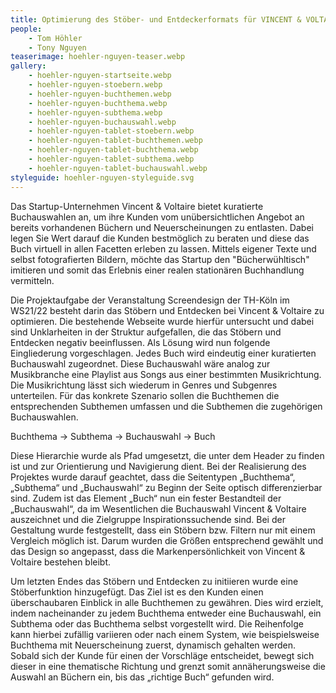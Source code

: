 ```yaml
---
title: Optimierung des Stöber- und Entdeckerformats für VINCENT & VOLTAIRE
people:
    - Tom Höhler
    - Tony Nguyen
teaserimage: hoehler-nguyen-teaser.webp
gallery:
    - hoehler-nguyen-startseite.webp
    - hoehler-nguyen-stoebern.webp
    - hoehler-nguyen-buchthemen.webp
    - hoehler-nguyen-buchthema.webp
    - hoehler-nguyen-subthema.webp
    - hoehler-nguyen-buchauswahl.webp
    - hoehler-nguyen-tablet-stoebern.webp
    - hoehler-nguyen-tablet-buchthemen.webp
    - hoehler-nguyen-tablet-buchthema.webp
    - hoehler-nguyen-tablet-subthema.webp
    - hoehler-nguyen-tablet-buchauswahl.webp
styleguide: hoehler-nguyen-styleguide.svg
---
```


Das Startup-Unternehmen Vincent & Voltaire bietet kuratierte Buchauswahlen an, um ihre Kunden vom unübersichtlichen Angebot an bereits vorhandenen Büchern und Neuerscheinungen zu entlasten. Dabei legen Sie Wert darauf die Kunden bestmöglich zu beraten und diese das Buch virtuell in allen Facetten erleben zu lassen. Mittels eigener Texte und selbst fotografierten Bildern, möchte das Startup den "Bücherwühltisch" imitieren und somit das Erlebnis einer realen stationären Buchhandlung vermitteln.

Die Projektaufgabe der Veranstaltung Screendesign der TH-Köln im WS21/22 besteht darin das Stöbern und Entdecken bei Vincent & Voltaire zu optimieren. Die bestehende Webseite wurde hierfür untersucht und dabei sind Unklarheiten in der Struktur aufgefallen, die das Stöbern und Entdecken negativ beeinflussen. 
Als Lösung wird nun folgende Eingliederung vorgeschlagen. Jedes Buch wird eindeutig einer kuratierten Buchauswahl zugeordnet. Diese Buchauswahl wäre analog zur Musikbranche eine Playlist aus Songs aus einer bestimmten Musikrichtung. Die Musikrichtung lässt sich wiederum in Genres und Subgenres unterteilen. Für das konkrete Szenario sollen die Buchthemen die entsprechenden Subthemen umfassen und die Subthemen die zugehörigen Buchauswahlen. 

Buchthema -> Subthema -> Buchauswahl -> Buch

Diese Hierarchie wurde als Pfad umgesetzt, die unter dem Header zu finden ist und zur Orientierung und Navigierung dient. Bei der Realisierung des Projektes wurde darauf geachtet, dass die Seitentypen „Buchthema“, „Subthema“ und „Buchauswahl“ zu Beginn der Seite optisch differenzierbar sind.  Zudem ist das Element „Buch“ nun ein fester Bestandteil der „Buchauswahl“, da im Wesentlichen die Buchauswahl Vincent & Voltaire auszeichnet und die Zielgruppe Inspirationssuchende sind.
Bei der Gestaltung wurde festgestellt, dass ein Stöbern bzw. Filtern nur mit einem Vergleich möglich ist. Darum wurden die Größen entsprechend gewählt und das Design so angepasst, dass die Markenpersönlichkeit von Vincent & Voltaire bestehen bleibt.

Um letzten Endes das Stöbern und Entdecken zu initiieren wurde eine Stöberfunktion hinzugefügt. Das Ziel ist es den Kunden einen überschaubaren Einblick in alle Buchthemen zu gewähren. Dies wird erzielt, indem nacheinander zu jedem Buchthema entweder eine Buchauswahl, ein Subthema oder das Buchthema selbst vorgestellt wird. Die Reihenfolge kann hierbei zufällig variieren oder nach einem System, wie beispielsweise Buchthema mit Neuerscheinung zuerst, dynamisch gehalten werden. Sobald sich der Kunde für einen der Vorschläge entscheidet, bewegt sich dieser in eine thematische Richtung und grenzt somit annäherungsweise die Auswahl an Büchern ein, bis das „richtige Buch“ gefunden wird.
